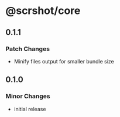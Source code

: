# @scrshot/core

## 0.1.1

### Patch Changes

- Minify files output for smaller bundle size

## 0.1.0

### Minor Changes

- initial release
